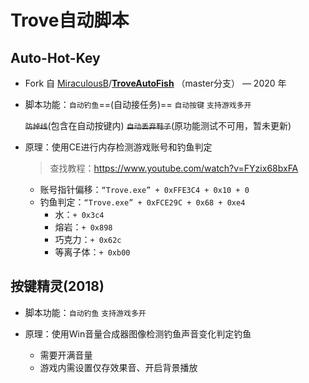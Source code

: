# Trove自动脚本

## Auto-Hot-Key

* Fork 自 [MiraculousB](https://github.com/MiraculousB)/**[TroveAutoFish](https://github.com/MiraculousB/TroveAutoFish)** （master分支） — 2020 年

* 脚本功能：`自动钓鱼`==(自动接任务)==  `自动按键`  `支持游戏多开` 

  ~~`防掉线`~~(包含在自动按键内) ~~`自动丢弃鞋子`~~(原功能测试不可用，暂未更新)

* 原理：使用CE进行内存检测游戏账号和钓鱼判定

  > 查找教程：https://www.youtube.com/watch?v=FYzix68bxFA

  * 账号指针偏移：`“Trove.exe” + 0xFFE3C4 + 0x10 + 0`
  * 钓鱼判定：`“Trove.exe” + 0xFCE29C + 0x68 + 0xe4`
    * 水：`+ 0x3c4`
    * 熔岩：`+ 0x898`
    * 巧克力：`+ 0x62c`
    * 等离子体：`+ 0xb00 `

## 按键精灵(2018)

* 脚本功能：`自动钓鱼` `支持游戏多开` 

* 原理：使用Win音量合成器图像检测钓鱼声音变化判定钓鱼
  * 需要开满音量
  * 游戏内需设置仅存效果音、开启背景播放
